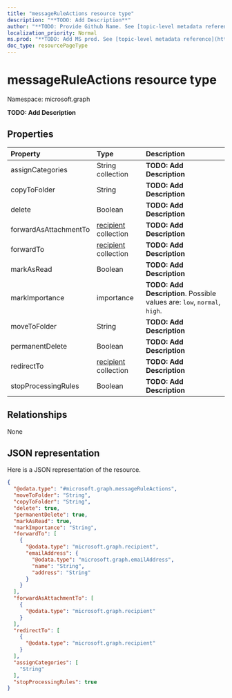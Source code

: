 ```yaml
---
title: "messageRuleActions resource type"
description: "**TODO: Add Description**"
author: "**TODO: Provide Github Name. See [topic-level metadata reference](https://msgo.azurewebsites.net/add/document/guidelines/metadata.html#topic-level-metadata)**"
localization_priority: Normal
ms.prod: "**TODO: Add MS prod. See [topic-level metadata reference](https://msgo.azurewebsites.net/add/document/guidelines/metadata.html#topic-level-metadata)**"
doc_type: resourcePageType
---
```


# messageRuleActions resource type


Namespace: microsoft.graph

**TODO: Add Description**

## Properties
|Property|Type|Description|
|:---|:---|:---|
|assignCategories|String collection|**TODO: Add Description**|
|copyToFolder|String|**TODO: Add Description**|
|delete|Boolean|**TODO: Add Description**|
|forwardAsAttachmentTo|[recipient](../resources/recipient.md) collection|**TODO: Add Description**|
|forwardTo|[recipient](../resources/recipient.md) collection|**TODO: Add Description**|
|markAsRead|Boolean|**TODO: Add Description**|
|markImportance|importance|**TODO: Add Description**. Possible values are: `low`, `normal`, `high`.|
|moveToFolder|String|**TODO: Add Description**|
|permanentDelete|Boolean|**TODO: Add Description**|
|redirectTo|[recipient](../resources/recipient.md) collection|**TODO: Add Description**|
|stopProcessingRules|Boolean|**TODO: Add Description**|

## Relationships
None

## JSON representation
Here is a JSON representation of the resource.
<!-- {
  "blockType": "resource",
  "@odata.type": "microsoft.graph.messageRuleActions"
}
-->
``` json
{
  "@odata.type": "#microsoft.graph.messageRuleActions",
  "moveToFolder": "String",
  "copyToFolder": "String",
  "delete": true,
  "permanentDelete": true,
  "markAsRead": true,
  "markImportance": "String",
  "forwardTo": [
    {
      "@odata.type": "microsoft.graph.recipient",
      "emailAddress": {
        "@odata.type": "microsoft.graph.emailAddress",
        "name": "String",
        "address": "String"
      }
    }
  ],
  "forwardAsAttachmentTo": [
    {
      "@odata.type": "microsoft.graph.recipient"
    }
  ],
  "redirectTo": [
    {
      "@odata.type": "microsoft.graph.recipient"
    }
  ],
  "assignCategories": [
    "String"
  ],
  "stopProcessingRules": true
}
```

